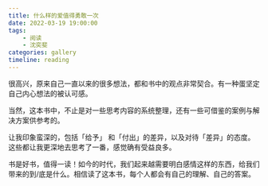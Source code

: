 ```yaml
---
title: 什么样的爱值得勇敢一次
date: 2022-03-19 19:00:00
tags:
    - 阅读
    - 沈奕斐
categories: gallery
timeline: reading
---
```


很高兴，原来自己一直以来的很多想法，都和书中的观点非常契合。有一种蛋坚定自己内心想法的被认可感。

当然，这本书中，不止是对一些思考内容的系统整理，还有一些可借鉴的案例与解决方案供参考的。

让我印象蛮深的，包括「给予」 和「付出」的差异，以及对待「差异」的态度。这些都让我更深地去思考了一番，感觉确有受益良多。

书是好书，值得一读！如今的时代，我们起来越需要明白感情这样的东西，给我们带来的到/底是什么。相信读了这本书，每个人都会有自己的理解、自己的答案。
